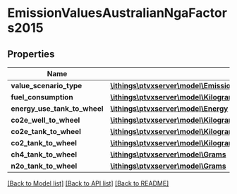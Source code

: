 # EmissionValuesAustralianNgaFactors2015

## Properties
Name | Type | Description | Notes
------------ | ------------- | ------------- | -------------
**value_scenario_type** | [**\ithings\ptvxserver\model\EmissionValueScenarioTypeAustralianNgaFactors2015**](EmissionValueScenarioTypeAustralianNgaFactors2015.md) |  | 
**fuel_consumption** | [**\ithings\ptvxserver\model\Kilograms**](Kilograms.md) |  | 
**energy_use_tank_to_wheel** | [**\ithings\ptvxserver\model\Energy**](Energy.md) |  | 
**co2e_well_to_wheel** | [**\ithings\ptvxserver\model\Kilograms**](Kilograms.md) |  | 
**co2e_tank_to_wheel** | [**\ithings\ptvxserver\model\Kilograms**](Kilograms.md) |  | 
**co2_tank_to_wheel** | [**\ithings\ptvxserver\model\Kilograms**](Kilograms.md) |  | 
**ch4_tank_to_wheel** | [**\ithings\ptvxserver\model\Grams**](Grams.md) |  | 
**n2o_tank_to_wheel** | [**\ithings\ptvxserver\model\Grams**](Grams.md) |  | 

[[Back to Model list]](../../README.md#documentation-for-models) [[Back to API list]](../../README.md#documentation-for-api-endpoints) [[Back to README]](../../README.md)

